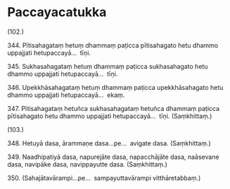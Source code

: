 # Paccayacatukka

(102.)

344\. Pītisahagataṃ hetuṃ dhammaṃ paṭicca pītisahagato hetu dhammo uppajjati hetupaccayā…  tīṇi.

345\. Sukhasahagataṃ hetuṃ dhammaṃ paṭicca sukhasahagato hetu dhammo uppajjati hetupaccayā…  tīṇi.

346\. Upekkhāsahagataṃ hetuṃ dhammaṃ paṭicca upekkhāsahagato hetu dhammo uppajjati hetupaccayā…  ekaṃ.

347\. Pītisahagataṃ hetuñca sukhasahagataṃ hetuñca dhammaṃ paṭicca pītisahagato hetu dhammo uppajjati hetupaccayā…  tīṇi. (Saṃkhittaṃ.)

(103.)

348\. Hetuyā dasa, ārammaṇe dasa…pe…  avigate dasa. (Saṃkhittaṃ.)

349\. Naadhipatiyā dasa, napurejāte dasa, napacchājāte dasa, naāsevane dasa, navipāke dasa, navippayutte dasa. (Saṃkhittaṃ.)

350\. (Sahajātavārampi…pe…  sampayuttavārampi vitthāretabbaṃ.)
